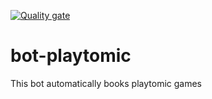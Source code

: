 [![Quality gate](https://sonarcloud.io/api/project_badges/quality_gate?project=santisanudo13_bot-playtomic)](https://sonarcloud.io/summary/new_code?id=santisanudo13_bot-playtomic)

# bot-playtomic
This bot automatically books playtomic games

